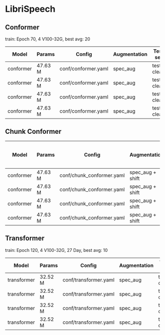# LibriSpeech

## Conformer
train: Epoch 70, 4 V100-32G, best avg: 20

| Model | Params | Config | Augmentation| Test set | Decode method | Loss | WER |  
| --- | --- | --- | --- | --- | --- | --- | --- |
| conformer | 47.63 M | conf/conformer.yaml | spec_aug | test-clean | attention | 6.433612394332886 | 0.039771 |  
| conformer | 47.63 M | conf/conformer.yaml | spec_aug | test-clean | ctc_greedy_search | 6.433612394332886 | 0.040342 |  
| conformer | 47.63 M | conf/conformer.yaml | spec_aug | test-clean | ctc_prefix_beam_search | 6.433612394332886 | 0.040342 |  
| conformer | 47.63 M | conf/conformer.yaml | spec_aug | test-clean | attention_rescoring | 6.433612394332886 | 0.033761 |  


## Chunk Conformer

| Model | Params | Config | Augmentation| Test set | Decode method | Chunk Size & Left Chunks | Loss | WER |  
| --- | --- | --- | --- | --- | --- | --- | --- | --- |  
| conformer | 47.63 M | conf/chunk_conformer.yaml | spec_aug + shift | test-clean | attention | 16, -1 | 7.11 | 0.063193 |  
| conformer | 47.63 M | conf/chunk_conformer.yaml | spec_aug + shift | test-clean | ctc_greedy_search | 16, -1 | 7.11 | 0.082394 |  
| conformer | 47.63 M | conf/chunk_conformer.yaml | spec_aug + shift | test-clean | ctc_prefix_beam_search | 16, -1 | 7.11 | 0.082156 |  
| conformer | 47.63 M | conf/chunk_conformer.yaml | spec_aug + shift | test-clean | attention_rescoring | 16, -1 | 7.11 | 0.071000 |  


## Transformer

train: Epoch 120, 4 V100-32G, 27 Day, best avg: 10

| Model | Params | Config | Augmentation| Test set | Decode method | Loss | WER |  
| --- | --- | --- | --- | --- | --- | --- | --- |
| transformer | 32.52 M | conf/transformer.yaml | spec_aug  | test-clean | attention | 6.382194232940674 | 0.049661 |  
| transformer | 32.52 M | conf/transformer.yaml | spec_aug  | test-clean | ctc_greedy_search | 6.382194232940674 | 0.049566 |  
| transformer | 32.52 M | conf/transformer.yaml | spec_aug  | test-clean | ctc_prefix_beam_search | 6.382194232940674 | 0.049585 |  
| transformer | 32.52 M | conf/transformer.yaml | spec_aug  | test-clean | attention_rescoring | 6.382194232940674 | 0.038135 |  
